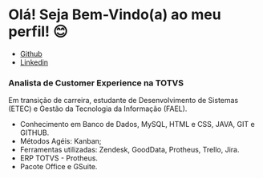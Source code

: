 # Olá! Seja Bem-Vindo(a) ao meu perfil! 😊

- [Github](https://github.com/gisellebonetti) 
- [Linkedin](https://www.linkedin.com/in/giselle-bonetti/)



### Analista de Customer Experience na TOTVS

Em transição de carreira, estudante de Desenvolvimento de Sistemas (ETEC) e Gestão da Tecnologia da Informação (FAEL).

- Conhecimento em Banco de Dados, MySQL, HTML e CSS, JAVA, GIT e GITHUB.
- Métodos Agéis: Kanban;
- Ferramentas utilizadas: Zendesk, GoodData, Protheus, Trello, Jira.
- ERP TOTVS - Protheus.
- Pacote Office e GSuite.

